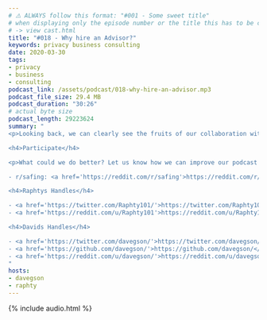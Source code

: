 ```yaml
---
# ⚠️ ALWAYS follow this format: "#001 - Some sweet title"
# when displaying only the episode number or the title this has to be constant
# -> view cast.html
title: "#018 - Why hire an Advisor?"
keywords: privacy business consulting
date: 2020-03-30
tags:
- privacy
- business
- consulting
podcast_link: /assets/podcast/018-why-hire-an-advisor.mp3
podcast_file_size: 29.4 MB
podcast_duration: "30:26"
# actual byte size
podcast_length: 29223624
summary: "
<p>Looking back, we can clearly see the fruits of our collaboration with Martin. He helped us give weight to areas that we, as new founders, would easily have overlooked otherwise. From professionalism to financial longevity or even redefining our roles as founders: we went from being equals to making Raphael 'the boss' (with few exceptions). Dive into the importance of structures and find out why it is good for founders to be unequal in everyday work-life.</p>

<h4>Participate</h4>

<p>What could we do better? Let us know how we can improve our podcast on reddit:</p>

- r/safing: <a href='https://reddit.com/r/safing'>https://reddit.com/r/safing</a><br/>

<h4>Raphtys Handles</h4>

- <a href='https://twitter.com/Raphty101/'>https://twitter.com/Raphty101/</a><br/>
- <a href='https://reddit.com/u/Raphty101'>https://reddit.com/u/Raphty101</a><br/>

<h4>Davids Handles</h4>

- <a href='https://twitter.com/davegson/'>https://twitter.com/davegson/</a><br/>
- <a href='https://github.com/davegson/'>https://github.com/davegson/</a><br/>
- <a href='https://reddit.com/u/davegson/'>https://reddit.com/u/davegson/</a><br/>
"
hosts:
- davegson
- raphty
---
```


{% include audio.html %}
